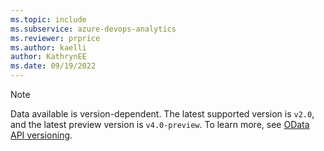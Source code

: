 ```yaml
---
ms.topic: include
ms.subservice: azure-devops-analytics
ms.reviewer: prprice
ms.author: kaelli
author: KathrynEE
ms.date: 09/19/2022
---
```


> [!NOTE]  
> Data available is version-dependent. The latest supported version is `v2.0`, and the latest preview version is `v4.0-preview`. To learn more, see [OData API versioning](../extend-analytics/odata-api-version.md).